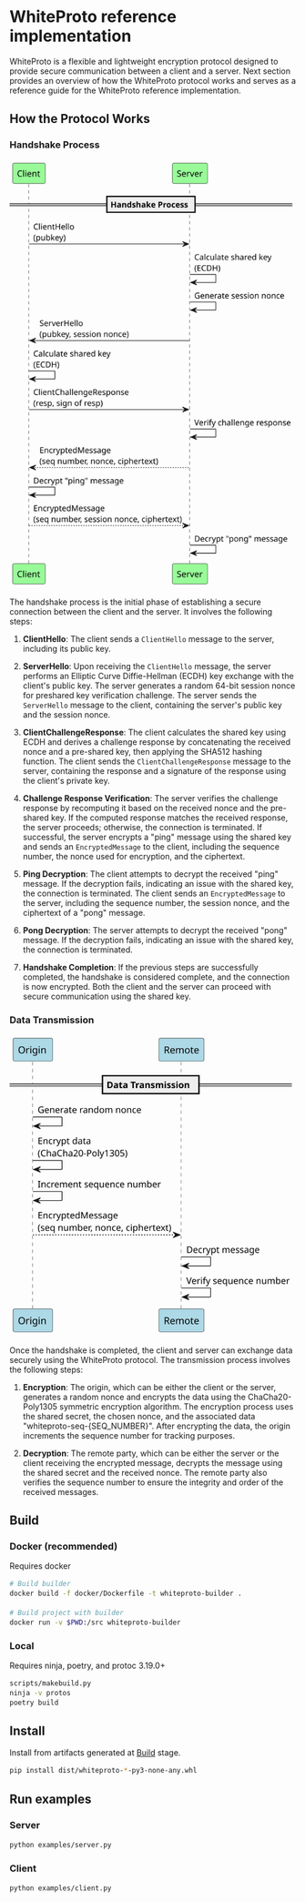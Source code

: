 # WhiteProto reference implementation

WhiteProto is a flexible and lightweight encryption protocol designed to provide secure communication between a client and a server. Next section provides an overview of how the WhiteProto protocol works and serves as a reference guide for the WhiteProto reference implementation.

## How the Protocol Works
### Handshake Process

![Handshake flow](assets/Handshake.svg "Handshake flow")

The handshake process is the initial phase of establishing a secure connection between the client and the server. It involves the following steps:

1. **ClientHello**: The client sends a `ClientHello` message to the server, including its public key.

2. **ServerHello**: Upon receiving the `ClientHello` message, the server performs an Elliptic Curve Diffie-Hellman (ECDH) key exchange with the client's public key. The server generates a random 64-bit session nonce for preshared key verification challenge. The server sends the `ServerHello` message to the client, containing the server's public key and the session nonce.

3. **ClientChallengeResponse**: The client calculates the shared key using ECDH and derives a challenge response by concatenating the received nonce and a pre-shared key, then applying the SHA512 hashing function. The client sends the `ClientChallengeResponse` message to the server, containing the response and a signature of the response using the client's private key.

4. **Challenge Response Verification**: The server verifies the challenge response by recomputing it based on the received nonce and the pre-shared key. If the computed response matches the received response, the server proceeds; otherwise, the connection is terminated. If successful, the server encrypts a "ping" message using the shared key and sends an `EncryptedMessage` to the client, including the sequence number, the nonce used for encryption, and the ciphertext.

5. **Ping Decryption**: The client attempts to decrypt the received "ping" message. If the decryption fails, indicating an issue with the shared key, the connection is terminated. The client sends an `EncryptedMessage` to the server, including the sequence number, the session nonce, and the ciphertext of a "pong" message.

6. **Pong Decryption**: The server attempts to decrypt the received "pong" message. If the decryption fails, indicating an issue with the shared key, the connection is terminated.

7. **Handshake Completion**: If the previous steps are successfully completed, the handshake is considered complete, and the connection is now encrypted. Both the client and the server can proceed with secure communication using the shared key.

### Data Transmission

![Transmission flow](assets/Transmission.svg "Transmission flow")


Once the handshake is completed, the client and server can exchange data securely using the WhiteProto protocol. The transmission process involves the following steps:

1. **Encryption**: The origin, which can be either the client or the server, generates a random nonce and encrypts the data using the ChaCha20-Poly1305 symmetric encryption algorithm. The encryption process uses the shared secret, the chosen nonce, and the associated data "whiteproto-seq-{SEQ_NUMBER}". After encrypting the data, the origin increments the sequence number for tracking purposes.

2. **Decryption**: The remote party, which can be either the server or the client receiving the encrypted message, decrypts the message using the shared secret and the received nonce. The remote party also verifies the sequence number to ensure the integrity and order of the received messages.



## Build

### Docker (recommended)
Requires docker

```sh
# Build builder
docker build -f docker/Dockerfile -t whiteproto-builder .

# Build project with builder
docker run -v $PWD:/src whiteproto-builder
```

### Local
Requires ninja, poetry, and protoc 3.19.0+

```sh
scripts/makebuild.py
ninja -v protos
poetry build
```

## Install
Install from artifacts generated at [Build](#build) stage.

```sh
pip install dist/whiteproto-*-py3-none-any.whl
```

## Run examples

### Server
```sh
python examples/server.py
```

### Client
```sh
python examples/client.py
```
